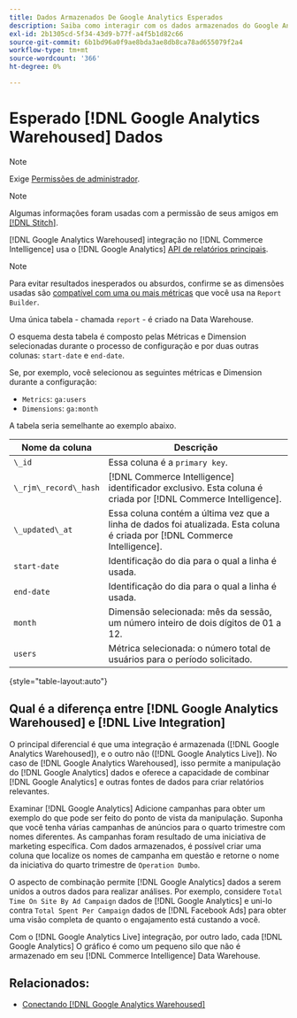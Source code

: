 ```yaml
---
title: Dados Armazenados De Google Analytics Esperados
description: Saiba como interagir com os dados armazenados do Google Analytics.
exl-id: 2b1305cd-5f34-43d9-b77f-a4f5b1d82c66
source-git-commit: 6b1bd96a0f9ae8bda3ae8db8ca78ad655079f2a4
workflow-type: tm+mt
source-wordcount: '366'
ht-degree: 0%

---
```


# Esperado [!DNL Google Analytics Warehoused] Dados

>[!NOTE]
>
>Exige [Permissões de administrador](../../../administrator/user-management/user-management.md).

>[!NOTE]
>
>Algumas informações foram usadas com a permissão de seus amigos em [[!DNL Stitch]](https://www.stitchdata.com/docs/integrations/saas/google-analytics).

[!DNL Google Analytics Warehoused] integração no [!DNL Commerce Intelligence] usa o [!DNL Google Analytics] [API de relatórios principais](https://developers.google.com/analytics/devguides/reporting/core/v3/).

>[!NOTE]
>
>Para evitar resultados inesperados ou absurdos, confirme se as dimensões usadas são [compatível com uma ou mais métricas](https://ga-dev-tools.google/dimensions-metrics-explorer/) que você usa na `Report Builder`.

Uma única tabela - chamada `report` - é criado na Data Warehouse.

O esquema desta tabela é composto pelas Métricas e Dimension selecionadas durante o processo de configuração e por duas outras colunas: `start-date` e `end-date`.

Se, por exemplo, você selecionou as seguintes métricas e Dimension durante a configuração:

* `Metrics`: `ga:users`
* `Dimensions`: `ga:month`

A tabela seria semelhante ao exemplo abaixo.

| **Nome da coluna** | **Descrição** |
|-----|-----|
| `\_id` | Essa coluna é a `primary key`. |
| `\_rjm\_record\_hash` | [!DNL Commerce Intelligence] identificador exclusivo. Esta coluna é criada por [!DNL Commerce Intelligence]. |
| `\_updated\_at` | Essa coluna contém a última vez que a linha de dados foi atualizada. Esta coluna é criada por [!DNL Commerce Intelligence]. |
| `start-date` | Identificação do dia para o qual a linha é usada. |
| `end-date` | Identificação do dia para o qual a linha é usada. |
| `month` | Dimensão selecionada: mês da sessão, um número inteiro de dois dígitos de 01 a 12. |
| `users` | Métrica selecionada: o número total de usuários para o período solicitado. |

{style="table-layout:auto"}

## Qual é a diferença entre [!DNL Google Analytics Warehoused] e [!DNL Live Integration]

O principal diferencial é que uma integração é armazenada ([!DNL Google Analytics Warehoused]), e o outro não ([!DNL Google Analytics Live]). No caso de [!DNL Google Analytics Warehoused], isso permite a manipulação do [!DNL Google Analytics] dados e oferece a capacidade de combinar [!DNL Google Analytics] e outras fontes de dados para criar relatórios relevantes.

Examinar [!DNL Google Analytics] Adicione campanhas para obter um exemplo do que pode ser feito do ponto de vista da manipulação. Suponha que você tenha várias campanhas de anúncios para o quarto trimestre com nomes diferentes. As campanhas foram resultado de uma iniciativa de marketing específica. Com dados armazenados, é possível criar uma coluna que localize os nomes de campanha em questão e retorne o nome da iniciativa do quarto trimestre de `Operation Dumbo`.

O aspecto de combinação permite [!DNL Google Analytics] dados a serem unidos a outros dados para realizar análises. Por exemplo, considere `Total Time On Site By Ad Campaign` dados de [!DNL Google Analytics] e uni-lo contra `Total Spent Per Campaign` dados de [!DNL Facebook Ads] para obter uma visão completa de quanto o engajamento está custando a você.

Com o [!DNL Google Analytics Live] integração, por outro lado, cada [!DNL Google Analytics] O gráfico é como um pequeno silo que não é armazenado em seu [!DNL Commerce Intelligence] Data Warehouse.

## Relacionados:

* [Conectando [!DNL Google Analytics Warehoused]](../integrations/google-analytics-warehoused.md)
